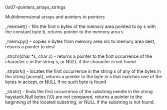0x07-pointers_arrays_strings

Multidimensional arrays and pointers to pointers

_memset() - fills the first n bytes of the memory area pointed to by s with the constant byte b, returns pointer to the memory area s

_memcpy() - copies n bytes from memory area src to memory area dest, returns a pointer to dest

_strchr(char *s, char c) - returns a pointer to the first occurrence of the character c in the string s, or NULL if the character is not found

_strpbrk() - locates the first occurrence in the string s of any of the bytes in the string (accept), returns a pointer to the byte in s that matches one of the bytes in accept, or NULL if no such byte is found

_strstr() - finds the first occurrence of the substring needle in the string haystack.Null bytes (\0) are not compared, returns a pointer to the beginning of the located substring, or NULL if the substring is not found.
